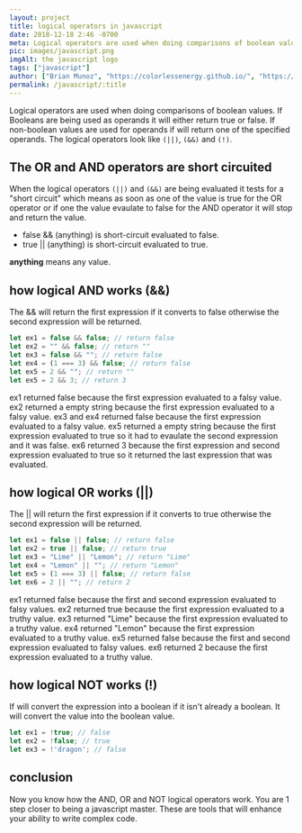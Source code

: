 ```yaml
---
layout: project
title: logical operators in javascript
date: 2018-12-18 2:46 -0700
meta: Logical operators are used when doing comparisons of boolean values. if Booleans are being used it will either return true or false. If non-boolean values are used for operands if will return one of the specified operands. The logical operators look like (||) or (&&).
pic: images/javascript.png
imgAlt: the javascript logo
tags: ["javascript"]
author: ["Brian Munoz", "https://colorlessenergy.github.io/", "https://github.com/colorlessenergy"]
permalink: /javascript/:title
---
```


Logical operators are used when doing comparisons of boolean values. If Booleans are being used as operands it will either return true or false. If non-boolean values are used for operands if will return one of the specified operands. The logical operators look like <code class="highlight__code">(||)</code>, <code class="highlight__code">(&&)</code> and <code class="highlight__code">(!)</code>.

## The OR and AND operators are short circuited

When the logical operators <code class="highlight__code">(||)</code> and <code class="highlight__code">(&&)</code> are being evaluated it tests for a "short circuit" which means as soon as one of the value is true for the OR operator or if one the value evaulate to false for the AND operator it will stop and return the value.

* <span class="highlight__code">false && (anything)</span> is short-circuit evaluated to false.
* <span class="highlight__code">true || (anything)</span> is short-circuit evaluated to true.

**anything** means any value.


## how logical AND works (&&)

The <span class="highlight__code">&&</span> will return the first expression if it converts to false otherwise the second expression will be returned.

```javascript
let ex1 = false && false; // return false
let ex2 = "" && false; // return ""
let ex3 = false && ""; // return false
let ex4 = (1 === 3) && false; // return false
let ex5 = 2 && ""; // return ""
let ex5 = 2 && 3; // return 3
```

<span class="highlight__code">ex1</span> returned false because the first expression evaluated to a falsy value. <span class="highlight__code">ex2</span> returned a empty string because the first expression evaluated to a falsy value. <span class="highlight__code"> ex3</span> and <span class="highlight__code">ex4</span> returned false because the first expression evaluated to a falsy value. <span class="highlight__code">ex5</span> returned a empty string because the first expression evaluated to true so it had to evaulate the second expression and it was false. <span class="highlight__code">ex6</span> returned 3 because the first expression and second expression evaluated to true so it returned the last expression that was evaluated.


## how logical OR works (||)

The <span class="highlight__code">||</span> will return the first expression if it converts to true otherwise the second expression will be returned.

```javascript
let ex1 = false || false; // return false
let ex2 = true || false; // return true
let ex3 = "Lime" || "Lemon"; // return "Lime"
let ex4 = "Lemon" || ""; // return "Lemon"
let ex5 = (1 === 3) || false; // return false
let ex6 = 2 || ""; // return 2
```

<span class="highlight__code">ex1</span> returned false because the first and second expression evaluated to falsy values. <span class="highlight__code">ex2</span> returned true because the first expression evaluated to a truthy value. <span class="highlight__code">ex3</span> returned "Lime" because the first expression evaluated to a truthy value. <span class="highlight__code">ex4</span> returned "Lemon" because the first expression evaluated to a truthy value. <span class="highlight__code">ex5</span> returned false because the first and second expression evaluated to falsy values. <span class="highlight__code">ex6</span> returned 2 because the first expression evaluated to a truthy value.

## how logical NOT works (!)

If will convert the expression into a boolean if it isn't already a boolean. It will convert the value into the boolean value.

```javascript
let ex1 = !true; // false
let ex2 = !false; // true
let ex3 = !'dragon'; // false
```

## conclusion

Now you know how the AND, OR and NOT logical operators work. You are 1 step closer to being a javascript master. These are tools that will enhance your ability to write complex code.